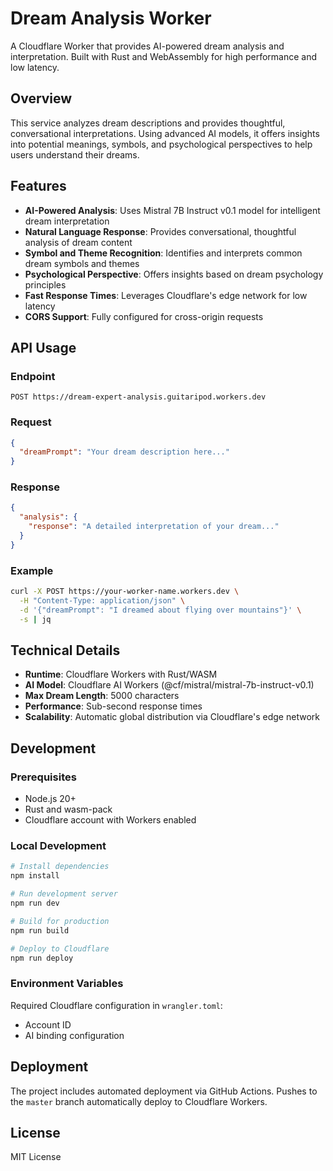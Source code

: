 # Dream Analysis Worker

A Cloudflare Worker that provides AI-powered dream analysis and interpretation. Built with Rust and WebAssembly for high performance and low latency.

## Overview

This service analyzes dream descriptions and provides thoughtful, conversational interpretations. Using advanced AI models, it offers insights into potential meanings, symbols, and psychological perspectives to help users understand their dreams.

## Features

- **AI-Powered Analysis**: Uses Mistral 7B Instruct v0.1 model for intelligent dream interpretation
- **Natural Language Response**: Provides conversational, thoughtful analysis of dream content
- **Symbol and Theme Recognition**: Identifies and interprets common dream symbols and themes
- **Psychological Perspective**: Offers insights based on dream psychology principles
- **Fast Response Times**: Leverages Cloudflare's edge network for low latency
- **CORS Support**: Fully configured for cross-origin requests

## API Usage

### Endpoint

```
POST https://dream-expert-analysis.guitaripod.workers.dev
```

### Request

```json
{
  "dreamPrompt": "Your dream description here..."
}
```

### Response

```json
{
  "analysis": {
    "response": "A detailed interpretation of your dream..."
  }
}
```

### Example

```bash
curl -X POST https://your-worker-name.workers.dev \
  -H "Content-Type: application/json" \
  -d '{"dreamPrompt": "I dreamed about flying over mountains"}' \
  -s | jq
```

## Technical Details

- **Runtime**: Cloudflare Workers with Rust/WASM
- **AI Model**: Cloudflare AI Workers (@cf/mistral/mistral-7b-instruct-v0.1)
- **Max Dream Length**: 5000 characters
- **Performance**: Sub-second response times
- **Scalability**: Automatic global distribution via Cloudflare's edge network

## Development

### Prerequisites

- Node.js 20+
- Rust and wasm-pack
- Cloudflare account with Workers enabled

### Local Development

```bash
# Install dependencies
npm install

# Run development server
npm run dev

# Build for production
npm run build

# Deploy to Cloudflare
npm run deploy
```

### Environment Variables

Required Cloudflare configuration in `wrangler.toml`:
- Account ID
- AI binding configuration

## Deployment

The project includes automated deployment via GitHub Actions. Pushes to the `master` branch automatically deploy to Cloudflare Workers.

## License

MIT License

